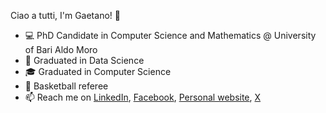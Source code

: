 Ciao a tutti, I'm Gaetano! 👋 

- :computer: PhD Candidate in Computer Science and Mathematics @ University of Bari Aldo Moro
- :book: Graduated in Data Science
- :mortar_board: Graduated in Computer Science
- :basketball: Basketball referee
- 📫 Reach me on [LinkedIn](https://www.linkedin.com/in/gaetano-settembre-a9b887185), [Facebook](https://www.facebook.com/gaetano.settembre), [Personal website](https://gaetanosettembre.github.io), [X](https://twitter.com/tanosettembre)

<!---
tanosettembre/tanosettembre is a ✨ special ✨ repository because its `README.md` (this file) appears on your GitHub profile.
You can click the Preview link to take a look at your changes.
--->
